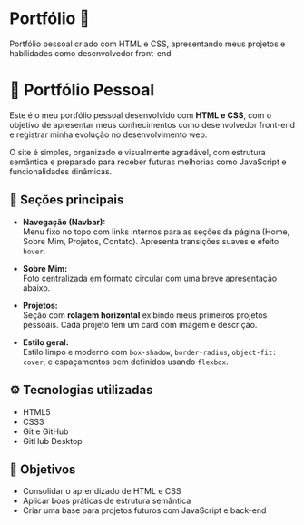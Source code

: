 # Portfólio 🚀
Portfólio pessoal criado com HTML e CSS, apresentando meus projetos e habilidades como desenvolvedor front-end

# 💼 Portfólio Pessoal

Este é o meu portfólio pessoal desenvolvido com **HTML e CSS**, com o objetivo de apresentar meus conhecimentos como desenvolvedor front-end e registrar minha evolução no desenvolvimento web.

O site é simples, organizado e visualmente agradável, com estrutura semântica e preparado para receber futuras melhorias como JavaScript e funcionalidades dinâmicas.

## 📌 Seções principais

- **Navegação (Navbar):**  
  Menu fixo no topo com links internos para as seções da página (Home, Sobre Mim, Projetos, Contato). Apresenta transições suaves e efeito `hover`.

- **Sobre Mim:**  
  Foto centralizada em formato circular com uma breve apresentação abaixo.

- **Projetos:**  
  Seção com **rolagem horizontal** exibindo meus primeiros projetos pessoais. Cada projeto tem um card com imagem e descrição.

- **Estilo geral:**  
  Estilo limpo e moderno com `box-shadow`, `border-radius`, `object-fit: cover`, e espaçamentos bem definidos usando `flexbox`.

## ⚙️ Tecnologias utilizadas

- HTML5  
- CSS3  
- Git e GitHub  
- GitHub Desktop

## 🚀 Objetivos

- Consolidar o aprendizado de HTML e CSS  
- Aplicar boas práticas de estrutura semântica  
- Criar uma base para projetos futuros com JavaScript e back-end
